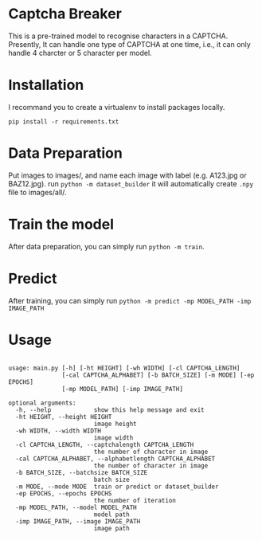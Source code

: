 # Captcha Breaker

This is a pre-trained model to recognise characters in a CAPTCHA. Presently, It can handle one type of CAPTCHA at one time, i.e., it can only handle 4 charcter or 5 character per model. 

# Installation 
I recommand you to create a virtualenv to install packages locally.
```
pip install -r requirements.txt
```
# Data Preparation
Put images to images/, and name each image with label (e.g. A123.jpg or BAZ12.jpg). run ```python -m dataset_builder``` it will automatically create ```.npy``` file to images/all/.

# Train the model
After data preparation, you can simply run ```python -m train```.


# Predict
After training, you can simply run ```python -m predict -mp MODEL_PATH -imp IMAGE_PATH```

# Usage
```
```
```
usage: main.py [-h] [-ht HEIGHT] [-wh WIDTH] [-cl CAPTCHA_LENGTH]
               [-cal CAPTCHA_ALPHABET] [-b BATCH_SIZE] [-m MODE] [-ep EPOCHS]
               [-mp MODEL_PATH] [-imp IMAGE_PATH]

optional arguments:
  -h, --help            show this help message and exit
  -ht HEIGHT, --height HEIGHT
                        image height
  -wh WIDTH, --width WIDTH
                        image width
  -cl CAPTCHA_LENGTH, --captchalength CAPTCHA_LENGTH
                        the number of character in image
  -cal CAPTCHA_ALPHABET, --alphabetlength CAPTCHA_ALPHABET
                        the number of character in image
  -b BATCH_SIZE, --batchsize BATCH_SIZE
                        batch size
  -m MODE, --mode MODE  train or predict or dataset_builder
  -ep EPOCHS, --epochs EPOCHS
                        the number of iteration
  -mp MODEL_PATH, --model MODEL_PATH
                        model path
  -imp IMAGE_PATH, --image IMAGE_PATH
                        image path
```
